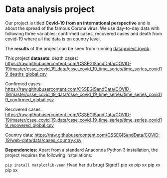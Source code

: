 # Data analysis project

Our project is titled **Covid-19 from an international perspective** and is about the spread of the famous Corona virus. We use day-to-day data with following three variables: confirmed cases, recovered cases and death from covid-19 where all the data is on country level. 

The **results** of the project can be seen from running [dataproject.ipynb](dataproject.ipynb).

This project **datasets**:
death cases: https://raw.githubusercontent.com/CSSEGISandData/COVID-19/master/csse_covid_19_data/csse_covid_19_time_series/time_series_covid19_deaths_global.csv

Confirmed cases: https://raw.githubusercontent.com/CSSEGISandData/COVID-19/master/csse_covid_19_data/csse_covid_19_time_series/time_series_covid19_confirmed_global.csv

Recovered cases: https://raw.githubusercontent.com/CSSEGISandData/COVID-19/master/csse_covid_19_data/csse_covid_19_time_series/time_series_covid19_recovered_global.csv

Country data: https://raw.githubusercontent.com/CSSEGISandData/COVID-19/web-data/data/cases_country.csv

**Dependencies:** Apart from a standard Anaconda Python 3 installation, the project requires the following installations:

``pip install matplotlib-venn``
Hvad har du brugt Sigrid?
pip xx
pip xx
pip xx
pip xx
